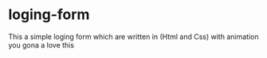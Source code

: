 # loging-form
This a simple loging form which are written in (Html and Css) with animation you gona a love this
